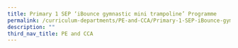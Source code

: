 ```yaml
---
title: Primary 1 SEP ‘iBounce gymnastic mini trampoline’ Programme
permalink: /curriculum-departments/PE-and-CCA/Primary-1-SEP-iBounce-gymnastic-mini-trampoline-Programme
description: ""
third_nav_title: PE and CCA
---
```

